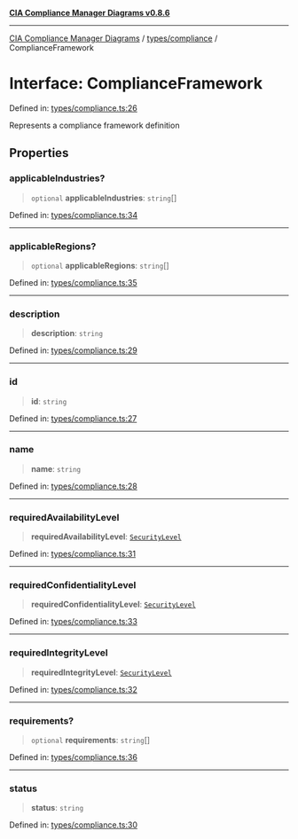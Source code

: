[**CIA Compliance Manager Diagrams v0.8.6**](../../../README.md)

***

[CIA Compliance Manager Diagrams](../../../modules.md) / [types/compliance](../README.md) / ComplianceFramework

# Interface: ComplianceFramework

Defined in: [types/compliance.ts:26](https://github.com/Hack23/cia-compliance-manager/blob/050a250237d6f621490781dbdf95155919f35aed/src/types/compliance.ts#L26)

Represents a compliance framework definition

## Properties

### applicableIndustries?

> `optional` **applicableIndustries**: `string`[]

Defined in: [types/compliance.ts:34](https://github.com/Hack23/cia-compliance-manager/blob/050a250237d6f621490781dbdf95155919f35aed/src/types/compliance.ts#L34)

***

### applicableRegions?

> `optional` **applicableRegions**: `string`[]

Defined in: [types/compliance.ts:35](https://github.com/Hack23/cia-compliance-manager/blob/050a250237d6f621490781dbdf95155919f35aed/src/types/compliance.ts#L35)

***

### description

> **description**: `string`

Defined in: [types/compliance.ts:29](https://github.com/Hack23/cia-compliance-manager/blob/050a250237d6f621490781dbdf95155919f35aed/src/types/compliance.ts#L29)

***

### id

> **id**: `string`

Defined in: [types/compliance.ts:27](https://github.com/Hack23/cia-compliance-manager/blob/050a250237d6f621490781dbdf95155919f35aed/src/types/compliance.ts#L27)

***

### name

> **name**: `string`

Defined in: [types/compliance.ts:28](https://github.com/Hack23/cia-compliance-manager/blob/050a250237d6f621490781dbdf95155919f35aed/src/types/compliance.ts#L28)

***

### requiredAvailabilityLevel

> **requiredAvailabilityLevel**: [`SecurityLevel`](../../../index/type-aliases/SecurityLevel.md)

Defined in: [types/compliance.ts:31](https://github.com/Hack23/cia-compliance-manager/blob/050a250237d6f621490781dbdf95155919f35aed/src/types/compliance.ts#L31)

***

### requiredConfidentialityLevel

> **requiredConfidentialityLevel**: [`SecurityLevel`](../../../index/type-aliases/SecurityLevel.md)

Defined in: [types/compliance.ts:33](https://github.com/Hack23/cia-compliance-manager/blob/050a250237d6f621490781dbdf95155919f35aed/src/types/compliance.ts#L33)

***

### requiredIntegrityLevel

> **requiredIntegrityLevel**: [`SecurityLevel`](../../../index/type-aliases/SecurityLevel.md)

Defined in: [types/compliance.ts:32](https://github.com/Hack23/cia-compliance-manager/blob/050a250237d6f621490781dbdf95155919f35aed/src/types/compliance.ts#L32)

***

### requirements?

> `optional` **requirements**: `string`[]

Defined in: [types/compliance.ts:36](https://github.com/Hack23/cia-compliance-manager/blob/050a250237d6f621490781dbdf95155919f35aed/src/types/compliance.ts#L36)

***

### status

> **status**: `string`

Defined in: [types/compliance.ts:30](https://github.com/Hack23/cia-compliance-manager/blob/050a250237d6f621490781dbdf95155919f35aed/src/types/compliance.ts#L30)
